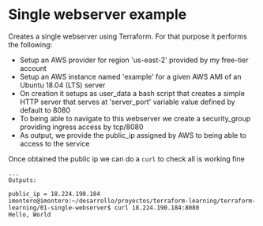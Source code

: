 # Single webserver example

Creates a single webserver using Terraform. For that purpose it performs the following:

- Setup an AWS provider for region 'us-east-2' provided by my free-tier account
- Setup an AWS instance named 'example' for a given AWS AMI of an Ubuntu 18.04 (LTS) server
- On creation it setups as user_data a bash script that creates a simple HTTP server that serves at 'server_port' variable value defined by default to 8080
- To being able to navigate to this webserver we create a security_group providing ingress access by tcp/8080
- As output, we provide the public_ip assigned by AWS to being able to access to the service

Once obtained the public ip we can do a `curl` to check all is working fine

```
...
Outputs:

public_ip = 18.224.190.184
imontero@imontero:~/desarrollo/proyectos/terraform-learning/terraform-learning/01-single-webserver$ curl 18.224.190.184:8080
Hello, World
```

